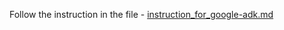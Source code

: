 Follow the instruction in the file - [instruction_for_google-adk.md](documentation/instruction_for_google-adk.md)